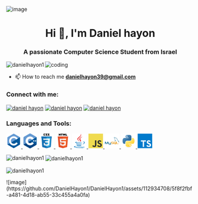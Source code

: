 ![image](https://github.com/DanielHayon1/DanielHayon1/assets/112934708/78692581-68bd-4672-84b0-8c0687ae417d)<h1 align="center">Hi 👋, I'm Daniel hayon</h1>
<h3 align="center">A passionate Computer Science Student from Israel</h3>

<img align= "right" alt ="coding" width ="400" src = "![image](https://github.com/DanielHayon1/DanielHayon1/assets/112934708/66fe142f-211d-426b-982d-119c7dfb05f6)
 ">
<p align="left"> <img src="https://komarev.com/ghpvc/?username=danielhayon1&label=Profile%20views&color=0e75b6&style=flat" alt="danielhayon1" /> </p>

- 📫 How to reach me **danielhayon39@gmail.com**

<h3 align="left">Connect with me:</h3>
<p align="left">
<a href="https://linkedin.com/in/daniel hayon" target="blank"><img align="center" src="https://raw.githubusercontent.com/rahuldkjain/github-profile-readme-generator/master/src/images/icons/Social/linked-in-alt.svg" alt="daniel hayon" height="30" width="40" /></a>
<a href="https://fb.com/daniel hayon" target="blank"><img align="center" src="https://raw.githubusercontent.com/rahuldkjain/github-profile-readme-generator/master/src/images/icons/Social/facebook.svg" alt="daniel hayon" height="30" width="40" /></a>
<a href="https://instagram.com/daniel hayon" target="blank"><img align="center" src="https://raw.githubusercontent.com/rahuldkjain/github-profile-readme-generator/master/src/images/icons/Social/instagram.svg" alt="daniel hayon" height="30" width="40" /></a>
</p>

<h3 align="left">Languages and Tools:</h3>
<p align="left"> <a href="https://www.cprogramming.com/" target="_blank" rel="noreferrer"> <img src="https://raw.githubusercontent.com/devicons/devicon/master/icons/c/c-original.svg" alt="c" width="40" height="40"/> </a> <a href="https://www.w3schools.com/cpp/" target="_blank" rel="noreferrer"> <img src="https://raw.githubusercontent.com/devicons/devicon/master/icons/cplusplus/cplusplus-original.svg" alt="cplusplus" width="40" height="40"/> </a> <a href="https://www.w3schools.com/css/" target="_blank" rel="noreferrer"> <img src="https://raw.githubusercontent.com/devicons/devicon/master/icons/css3/css3-original-wordmark.svg" alt="css3" width="40" height="40"/> </a> <a href="https://www.w3.org/html/" target="_blank" rel="noreferrer"> <img src="https://raw.githubusercontent.com/devicons/devicon/master/icons/html5/html5-original-wordmark.svg" alt="html5" width="40" height="40"/> </a> <a href="https://www.java.com" target="_blank" rel="noreferrer"> <img src="https://raw.githubusercontent.com/devicons/devicon/master/icons/java/java-original.svg" alt="java" width="40" height="40"/> </a> <a href="https://developer.mozilla.org/en-US/docs/Web/JavaScript" target="_blank" rel="noreferrer"> <img src="https://raw.githubusercontent.com/devicons/devicon/master/icons/javascript/javascript-original.svg" alt="javascript" width="40" height="40"/> </a> <a href="https://www.mysql.com/" target="_blank" rel="noreferrer"> <img src="https://raw.githubusercontent.com/devicons/devicon/master/icons/mysql/mysql-original-wordmark.svg" alt="mysql" width="40" height="40"/> </a> <a href="https://www.python.org" target="_blank" rel="noreferrer"> <img src="https://raw.githubusercontent.com/devicons/devicon/master/icons/python/python-original.svg" alt="python" width="40" height="40"/> </a> <a href="https://www.typescriptlang.org/" target="_blank" rel="noreferrer"> <img src="https://raw.githubusercontent.com/devicons/devicon/master/icons/typescript/typescript-original.svg" alt="typescript" width="40" height="40"/> </a> </p>

<p><img align="left" src="https://github-readme-stats.vercel.app/api/top-langs?username=danielhayon1&show_icons=true&locale=en&layout=compact" alt="danielhayon1" /></p>

<p>&nbsp;<img align="center" src="https://github-readme-stats.vercel.app/api?username=danielhayon1&show_icons=true&locale=en" alt="danielhayon1" /></p>

<p><img align="center" src="https://github-readme-streak-stats.herokuapp.com/?user=danielhayon1&" alt="danielhayon1" /></p>
![image](https://github.com/DanielHayon1/DanielHayon1/assets/112934708/5f8f2fbf-a481-4d18-ab55-33c455a4a0fa)
